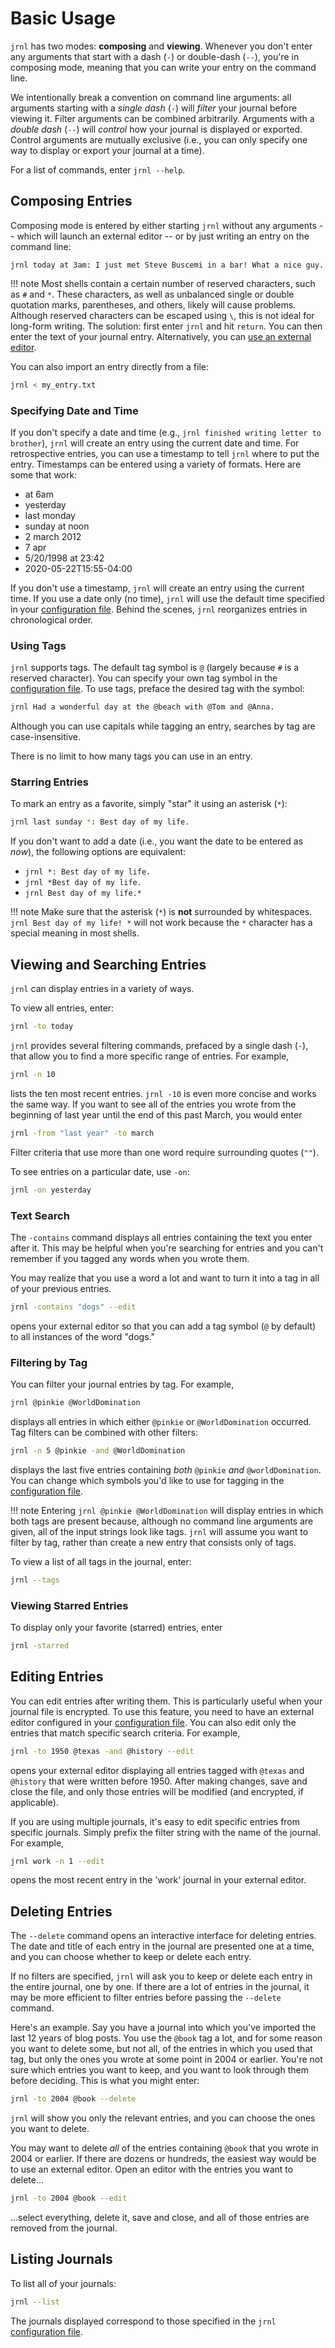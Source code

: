 <!-- Copyright (C) 2012-2021 jrnl contributors
     License: https://www.gnu.org/licenses/gpl-3.0.html -->
# Basic Usage #

`jrnl` has two modes: **composing** and **viewing**. Whenever you don't enter
any arguments that start with a dash (`-`) or double-dash (`--`), you're in
composing mode, meaning that you can write your entry on the command line.

We intentionally break a convention on command line arguments: all arguments
starting with a _single dash_ (`-`) will _filter_ your journal before viewing
it. Filter arguments can be combined arbitrarily. Arguments with a _double dash_
(`--`) will _control_ how your journal is displayed or exported. Control
arguments are mutually exclusive (i.e., you can only specify one way to display
or export your journal at a time).

For a list of commands, enter `jrnl --help`.

## Composing Entries ##

Composing mode is entered by either starting `jrnl` without any arguments --
which will launch an external editor -- or by just writing an entry on the
command line:

```text
jrnl today at 3am: I just met Steve Buscemi in a bar! What a nice guy.
```

!!! note
    Most shells contain a certain number of reserved characters, such as `#` and
    `*`. These characters, as well as unbalanced single or double quotation
    marks, parentheses, and others, likely will cause problems. Although
    reserved characters can be escaped using `\`, this is not ideal for
    long-form writing. The solution: first enter `jrnl` and hit `return`. You
    can then enter the text of your journal entry. Alternatively, you can [use
    an external editor](./advanced.md).

You can also import an entry directly from a file:

```sh
jrnl < my_entry.txt
```

### Specifying Date and Time ###

If you don't specify a date and time (e.g., `jrnl finished writing letter to brother`), `jrnl` will create an entry using the current date and time. For retrospective entries, you can use a timestamp to tell `jrnl` where to put the entry. Timestamps can be entered using a variety of formats. Here are some that work:

- at 6am
- yesterday
- last monday
- sunday at noon
- 2 march 2012
- 7 apr
- 5/20/1998 at 23:42
- 2020-05-22T15:55-04:00

If you don't use a timestamp, `jrnl` will create an entry using the current
time. If you use a date only (no time), `jrnl` will use the default time
specified in your [configuration file](./reference-config-file.md#default_hour-and-default_minute).
Behind the scenes, `jrnl` reorganizes entries in chronological order.

### Using Tags ###

`jrnl` supports tags. The default tag symbol is `@` (largely because `#` is a
reserved character). You can specify your own tag symbol in the
[configuration file](./reference-config-file.md#tagsymbols). To use tags, preface the
desired tag with the symbol:

```sh
jrnl Had a wonderful day at the @beach with @Tom and @Anna.
```

Although you can use capitals while tagging an entry, searches by tag are
case-insensitive.

There is no limit to how many tags you can use in an entry.

### Starring Entries ###

To mark an entry as a favorite, simply "star" it using an asterisk (`*`):

```sh
jrnl last sunday *: Best day of my life.
```

If you don't want to add a date (i.e., you want the date to be entered as
_now_), the following options are equivalent:

- `jrnl *: Best day of my life.`
- `jrnl *Best day of my life.`
- `jrnl Best day of my life.*`

!!! note
    Make sure that the asterisk (`*`) is **not** surrounded by whitespaces.
    `jrnl Best day of my life! *` will not work because the `*` character has a
    special meaning in most shells.

## Viewing and Searching Entries ##

`jrnl` can display entries in a variety of ways.

To view all entries, enter:
```sh
jrnl -to today
```

`jrnl` provides several filtering commands, prefaced by a single dash (`-`), that
allow you to find a more specific range of entries. For example,

```sh
jrnl -n 10
```

lists the ten most recent entries. `jrnl -10` is even more concise and works the
same way. If you want to see all of the entries you wrote from the beginning of
last year until the end of this past March, you would enter

```sh
jrnl -from "last year" -to march
```

Filter criteria that use more than one word require surrounding quotes (`""`).

To see entries on a particular date, use `-on`:
```sh
jrnl -on yesterday
```

### Text Search ###

The `-contains` command displays all entries containing the text you enter after it.
This may be helpful when you're searching for entries and you can't remember if you
tagged any words when you wrote them.

You may realize that you use a word a lot and want to turn it into a tag in all
of your previous entries.

```sh
jrnl -contains "dogs" --edit
```

opens your external editor so that you can add a tag symbol (`@` by default) to
all instances of the word "dogs."

### Filtering by Tag ###

You can filter your journal entries by tag. For example,

```sh
jrnl @pinkie @WorldDomination
```

displays all entries in which either `@pinkie` or `@WorldDomination`
occurred. Tag filters can be combined with other filters:

```sh
jrnl -n 5 @pinkie -and @WorldDomination
```

displays the last five entries containing _both_ `@pinkie` _and_
`@worldDomination`. You can change which symbols you'd like to use for tagging
in the [configuration file](./reference-config-file.md#tagsymbols).

!!! note
    Entering `jrnl @pinkie @WorldDomination` will display entries in which both
    tags are present because, although no command line arguments are given, all
    of the input strings look like tags. `jrnl` will assume you want to filter
    by tag, rather than create a new entry that consists only of tags.

To view a list of all tags in the journal, enter:

```sh
jrnl --tags
```

### Viewing Starred Entries ###

To display only your favorite (starred) entries, enter

```sh
jrnl -starred
```

## Editing Entries ##

You can edit entries after writing them. This is particularly useful when your
journal file is encrypted. To use this feature, you need to have an external
editor configured in your [configuration file](./reference-config-file.md#editor). You
can also edit only the entries that match specific search criteria. For example,

```sh
jrnl -to 1950 @texas -and @history --edit
```

opens your external editor displaying all entries tagged with `@texas` and
`@history` that were written before 1950. After making changes, save and close
the file, and only those entries will be modified (and encrypted, if
applicable).

If you are using multiple journals, it's easy to edit specific entries from
specific journals. Simply prefix the filter string with the name of the journal.
For example,

```sh
jrnl work -n 1 --edit
```

opens the most recent entry in the 'work' journal in your external editor.

## Deleting Entries ##

The `--delete` command opens an interactive interface for deleting entries. The
date and title of each entry in the journal are presented one at a time, and you
can choose whether to keep or delete each entry.

If no filters are specified, `jrnl` will ask you to keep or delete each entry in
the entire journal, one by one. If there are a lot of entries in the journal, it
may be more efficient to filter entries before passing the `--delete` command.

Here's an example. Say you have a journal into which you've imported the last 12
years of blog posts. You use the `@book` tag a lot, and for some reason you want
to delete some, but not all, of the entries in which you used that tag, but only
the ones you wrote at some point in 2004 or earlier. You're not sure which
entries you want to keep, and you want to look through them before deciding.
This is what you might enter:

```sh
jrnl -to 2004 @book --delete
```

`jrnl` will show you only the relevant entries, and you can choose the ones you
want to delete.

You may want to delete _all_ of the entries containing `@book` that you wrote in
2004 or earlier. If there are dozens or hundreds, the easiest way would be to
use an external editor. Open an editor with the entries you want to delete...

```sh
jrnl -to 2004 @book --edit
```

...select everything, delete it, save and close, and all of those entries are
removed from the journal.

## Listing Journals ##

To list all of your journals:

```sh
jrnl --list
```

The journals displayed correspond to those specified in the `jrnl`
[configuration file](./reference-config-file.md#journals).
